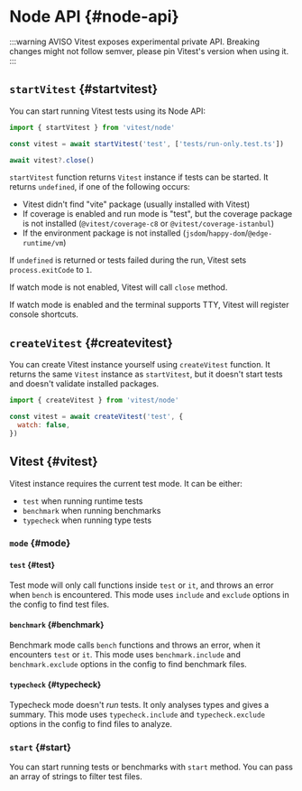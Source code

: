 # Node API {#node-api}

:::warning AVISO
Vitest exposes experimental private API. Breaking changes might not follow semver, please pin Vitest's version when using it.
:::

## `startVitest` {#startvitest}

You can start running Vitest tests using its Node API:

```js
import { startVitest } from 'vitest/node'

const vitest = await startVitest('test', ['tests/run-only.test.ts'])

await vitest?.close()
```

`startVitest` function returns `Vitest` instance if tests can be started. It returns `undefined`, if one of the following occurs:

- Vitest didn't find "vite" package (usually installed with Vitest)
- If coverage is enabled and run mode is "test", but the coverage package is not installed (`@vitest/coverage-c8` or `@vitest/coverage-istanbul`)
- If the environment package is not installed (`jsdom`/`happy-dom`/`@edge-runtime/vm`)

If `undefined` is returned or tests failed during the run, Vitest sets `process.exitCode` to `1`.

If watch mode is not enabled, Vitest will call `close` method.

If watch mode is enabled and the terminal supports TTY, Vitest will register console shortcuts.

## `createVitest` {#createvitest}

You can create Vitest instance yourself using `createVitest` function. It returns the same `Vitest` instance as `startVitest`, but it doesn't start tests and doesn't validate installed packages.

```js
import { createVitest } from 'vitest/node'

const vitest = await createVitest('test', {
  watch: false,
})
```

## Vitest {#vitest}

Vitest instance requires the current test mode. It can be either:

- `test` when running runtime tests
- `benchmark` when running benchmarks
- `typecheck` when running type tests

### `mode` {#mode}

#### `test` {#test}

Test mode will only call functions inside `test` or `it`, and throws an error when `bench` is encountered. This mode uses `include` and `exclude` options in the config to find test files.

#### `benchmark` {#benchmark}

Benchmark mode calls `bench` functions and throws an error, when it encounters `test` or `it`. This mode uses `benchmark.include` and `benchmark.exclude` options in the config to find benchmark files.

#### `typecheck` {#typecheck}

Typecheck mode doesn't _run_ tests. It only analyses types and gives a summary. This mode uses `typecheck.include` and `typecheck.exclude` options in the config to find files to analyze.

### `start` {#start}

You can start running tests or benchmarks with `start` method. You can pass an array of strings to filter test files.

